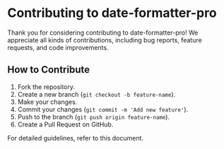 # Contributing to date-formatter-pro

Thank you for considering contributing to date-formatter-pro! We appreciate all kinds of contributions, including bug reports, feature requests, and code improvements.

## How to Contribute

1. Fork the repository.
2. Create a new branch (`git checkout -b feature-name`).
3. Make your changes.
4. Commit your changes (`git commit -m 'Add new feature'`).
5. Push to the branch (`git push origin feature-name`).
6. Create a Pull Request on GitHub.

For detailed guidelines, refer to this document.
